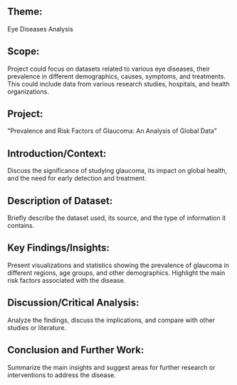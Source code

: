 ## Theme: 
Eye Diseases Analysis

## Scope:
Project could focus on datasets related to various eye diseases, their prevalence in different demographics, causes, symptoms, and treatments. This could include data from various research studies, hospitals, and health organizations.

## Project:
"Prevalence and Risk Factors of Glaucoma: An Analysis of Global Data"

## Introduction/Context: 
Discuss the significance of studying glaucoma, its impact on global health, and the need for early detection and treatment.
    
## Description of Dataset: 
Briefly describe the dataset used, its source, and the type of information it contains.
    
## Key Findings/Insights: 
Present visualizations and statistics showing the prevalence of glaucoma in different regions, age groups, and other demographics. 
Highlight the main risk factors associated with the disease.
    
## Discussion/Critical Analysis: 
Analyze the findings, discuss the implications, and compare with other studies or literature.
    
## Conclusion and Further Work: 
Summarize the main insights and suggest areas for further research or interventions to address the disease.
